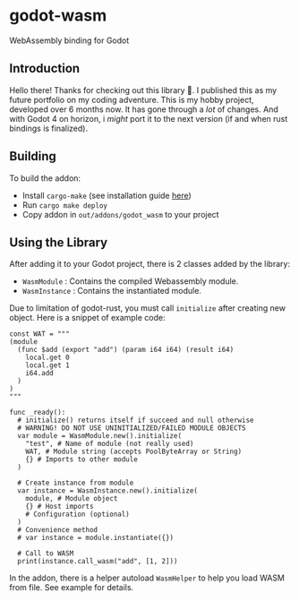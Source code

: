 # godot-wasm
WebAssembly binding for Godot

## Introduction
Hello there! Thanks for checking out this library 🙏.
I published this as my future portfolio on my coding adventure.
This is my hobby project, developed over 6 months now.
It has gone through a _lot_ of changes.
And with Godot 4 on horizon, i _might_ port it to the next version
(if and when rust bindings is finalized).

## Building
To build the addon:
* Install `cargo-make` (see installation guide [here](https://crates.io/crates/cargo-make))
* Run `cargo make deploy`
* Copy addon in `out/addons/godot_wasm` to your project

## Using the Library
After adding it to your Godot project, there is 2 classes added by the library:
* `WasmModule` : Contains the compiled Webassembly module.
* `WasmInstance` : Contains the instantiated module.

Due to limitation of godot-rust,
you must call `initialize` after creating new object.
Here is a snippet of example code:
```gdscript
const WAT = """
(module
  (func $add (export "add") (param i64 i64) (result i64)
    local.get 0
    local.get 1
    i64.add
  )
)
"""

func _ready():
  # initialize() returns itself if succeed and null otherwise
  # WARNING! DO NOT USE UNINITIALIZED/FAILED MODULE OBJECTS
  var module = WasmModule.new().initialize(
    "test", # Name of module (not really used)
    WAT, # Module string (accepts PoolByteArray or String)
    {} # Imports to other module
  )

  # Create instance from module
  var instance = WasmInstance.new().initialize(
    module, # Module object
    {} # Host imports
    # Configuration (optional)
  )
  # Convenience method
  # var instance = module.instantiate({})

  # Call to WASM
  print(instance.call_wasm("add", [1, 2]))
```

In the addon, there is a helper autoload `WasmHelper` to help you load WASM
from file. See example for details.
